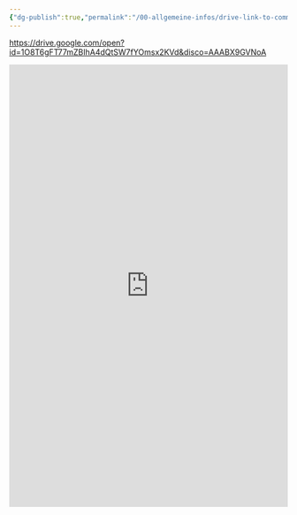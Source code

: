 ```yaml
---
{"dg-publish":true,"permalink":"/00-allgemeine-infos/drive-link-to-comment-not-working-embedded/","noteIcon":""}
---
```


https://drive.google.com/open?id=1O8T6gFT77mZBIhA4dQtSW7fYOmsx2KVd&disco=AAABX9GVNoA

<iframe src="https://drive.google.com/open?id=1O8T6gFT77mZBIhA4dQtSW7fYOmsx2KVd&disco=AAABX9GVNoA" style="border:0px #ffffff none;" name="myiFrame" scrolling="no" frameborder="1" marginheight="0px" marginwidth="0px" height="800px" width="100%" allowfullscreen></iframe>

